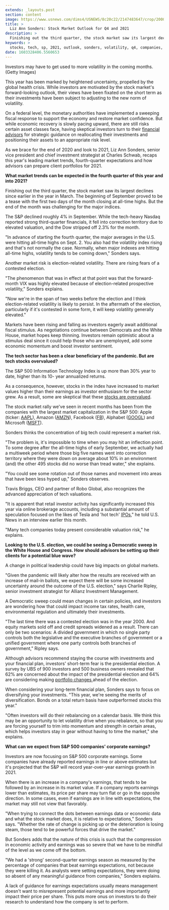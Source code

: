 ```yaml
--- 
extends: _layouts.post 
section: content 
image: https://www.usnews.com/dims4/USNEWS/8c20c22/2147483647/crop/2000x1333%2B0%2B0/resize/1200x1200%3E/quality/85/?url=http%3A%2F%2Fmedia.beam.usnews.com%2Fd0%2Fad%2F3c945a294bfeaff9cfd677d6b0f6%2F201021-stock.jpg 
title: > 
  Liz Ann Sonders: Stock Market Outlook for Q4 and 2021 
description: > 
  Finishing out the third quarter, the stock market saw its largest declines since earlier in the year in March."The phenomenon that was in effect at that point was that the forward-month VIX was highly elevated because of election-related prospective volatility," Sonders explains."Many tech companies today present considerable valuation risk," he explains."When trying to connect the dots between earnings data or economic data and what the stock market does, it is relative to expectations," Sonders says.As analysts were setting expectations, they were doing so absent of any meaningful guidance from companies," Sonders explains. 
keywords: > 
  stocks, tech, sp, 2021, outlook, sonders, volatility, q4, companies, market, earnings, election, liz, investors, ann, stock 
date: 1603328406.5560653 
--- 
```

<div><p>Investors may have to get used to more volatility in the coming months. (Getty Images)</p><p>This year has been marked by heightened uncertainty, propelled by the global health crisis. While investors are motivated by the stock market's forward-looking outlook, their views have been fixated on the short term as their investments have been subject to adjusting to the new norm of volatility. </p><p>On a federal level, the monetary authorities have implemented a sweeping fiscal response to support the economy and restore market confidence. But while economic recovery is slowly pacing upward, there are still risks certain asset classes face, having skeptical investors turn to their <a href="https://money.usnews.com/financial-advisors">financial advisors</a> for strategic guidance on reallocating their investments and positioning their assets to an appropriate risk level. </p><p id="ad" class="ad lazy "></p><p>As we brace for the end of 2020 and look to 2021, Liz Ann Sonders, senior vice president and chief investment strategist at Charles Schwab, recaps this year's leading market trends, fourth-quarter expectations and how advisors can prepare client portfolios for 2021. </p><p><b>What market trends can be expected in the fourth quarter of this year and into 2021?</b></p><p>Finishing out the third quarter, the stock market saw its largest declines since earlier in the year in March. The beginning of September proved to be a tease with the first two days of the month closing at all-time highs. But the end of the month was challenging for the major indices. </p><p>The S&amp;P declined roughly 4% in September. While the tech-heavy Nasdaq reported strong third-quarter financials, it fell into correction territory due to elevated valuation, and the Dow stripped off 2.3% for the month. </p><p>"In advance of starting the fourth quarter, the major averages in the U.S. were hitting all-time highs on Sept. 2. You also had the volatility index rising and that's not normally the case. Normally, when major indexes are hitting all-time highs, volatility tends to be coming down," Sonders says.</p><p id="ad" class="ad"></p><p>Another market risk is election-related volatility. There are rising fears of a contested election. </p><p id="text_lg" class="ad"></p><p>"The phenomenon that was in effect at that point was that the forward-month VIX was highly elevated because of election-related prospective volatility," Sonders explains. </p><p id="ad" class="ad lazy "></p><p>"Now we're in the span of two weeks before the election and I think election-related volatility is likely to persist. In the aftermath of the election, particularly if it's contested in some form, it will keep volatility generally elevated." </p><p>Markets have been rising and falling as investors eagerly await additional fiscal stimulus. As negotiations continue between Democrats and the White House, market hopes keep thinning. Investors remain optimistic about a stimulus deal since it could help those who are unemployed, add some economic momentum and boost investor sentiment.</p><p><b>The tech sector has been a clear beneficiary of the pandemic. But are tech stocks overvalued?</b></p><p>The S&amp;P 500 Information Technology Index is up more than 30% year to date, higher than its 10- year annualized returns.</p><p>As a consequence, however, stocks in the index have increased to market values higher than their earnings as investor enthusiasm for the sector grew. As a result, some are skeptical that these <a href="https://money.usnews.com/investing/investing-advice/slideshows/is-now-a-good-time-to-buy-stocks">stocks are overvalued</a>.</p><p>The stock market rally we've seen in recent months has been from the companies with the largest market capitalization in the S&amp;P 500: Apple (ticker: <a href="https://money.usnews.com/investing/stocks/aapl-apple-inc">AAPL</a>), Amazon (<a href="https://money.usnews.com/investing/stocks/amzn-amazoncom-inc">AMZN</a>), Facebook (<a href="https://money.usnews.com/investing/stocks/fb-facebook-inc-ordinary-shares-class-a">FB</a>), Alphabet (<a href="https://money.usnews.com/investing/stocks/googl-alphabet-inc-ordinary-shares-class-a">GOOGL</a>) and Microsoft (<a href="https://money.usnews.com/investing/stocks/msft-microsoft-corporation">MSFT</a>). </p><p>Sonders thinks the concentration of big tech could represent a market risk.</p><p id="ad" class="ad"></p><p>"The problem is, it's impossible to time when you may hit an inflection point. To some degree after the all-time highs of early September, we actually had a multiweek period where those big five names went into correction territory where they were down on average about 10% in an environment (and) the other 495 stocks did no worse than tread water," she explains. </p><p>"You could see some rotation out of those names and movement into areas that have been less hyped up," Sonders observes. </p><p>Travis Briggs, CEO and partner of Robo Global, also recognizes the advanced appreciation of tech valuations.</p><p id="ad" class="ad lazy "></p><p>"It is apparent that retail investor activity has significantly increased this year via online brokerage accounts, including a substantial amount of speculation focused on the likes of Tesla and 'hot tech' <a href="https://money.usnews.com/investing/stock-market-news/slideshows/best-stocks-ipo-this-year">IPOs,</a>" he told U.S. News in an interview earlier this month. </p><p>"Many tech companies today present considerable valuation risk," he explains. </p><p><b>Looking to the U.S. election, we could be seeing a Democratic sweep in the White House and Congress. How should advisors be setting up their clients for a potential blue wave? </b></p><p>A change in political leadership could have big impacts on global markets.</p><p>"Given the pandemic will likely alter how the results are received with an increase of mail-in ballots, we expect there will be some increased uncertainty around the outcome of the U.S. election," says Charlie Ripley, senior investment strategist for Allianz Investment Management. </p><p>A Democratic sweep could mean changes in certain policies, and investors are wondering how that could impact income tax rates, health care, environmental regulation and ultimately their investments. </p><p id="ad" class="ad"></p><p>"The last time there was a contested election was in the year 2000. And equity markets sold off and credit spreads widened as a result. There can only be two scenarios: A divided government in which no single party controls both the legislative and the executive branches of government or a unified government where one party controls both branches of government," Ripley says.</p><p>Although advisors recommend staying the course with investments and your financial plan, investors' short-term fear is the presidential election. A survey by UBS of 900 investors and 500 business owners revealed that 62% are concerned about the impact of the presidential election and 64% are considering making <a href="https://money.usnews.com/money/blogs/the-smarter-mutual-fund-investor/articles/turn-your-financial-dreams-into-achievable-portfolio-goals">portfolio changes </a>ahead of the election. </p><p>When considering your long-term financial plan, Sonders says to focus on diversifying your investments. "This year, we're seeing the merits of diversification. Bonds on a total return basis have outperformed stocks this year."</p><p id="ad" class="ad lazy "></p><p>"Often investors will do their rebalancing on a calendar basis. We think this may be an opportunity to let volatility drive when you rebalance, so that you are forcing yourself to trim into momentum and strength in certain areas, which helps investors stay in gear without having to time the market," she explains.</p><p><b>What can we expect from S&amp;P 500 companies' corporate earnings?</b></p><p>Investors are now focusing on S&amp;P 500 corporate earnings. Some companies have already reported earnings in line or above estimates but it's projected that the S&amp;P will record year-over-year earnings growth in 2021. </p><p>When there is an increase in a company's earnings, that tends to be followed by an increase in its market value. If a company reports earnings lower than estimates, its price per share may turn flat or go in the opposite direction. In some cases, even if earnings are in line with expectations, the market may still not view that favorably. </p><p id="ad" class="ad"></p><p>"When trying to connect the dots between earnings data or economic data and what the stock market does, it is relative to expectations," Sonders says. "Whether the rate of change is picking up or the deterioration is losing steam, those tend to be powerful forces that drive the market."</p><p>But Sonders adds that the nature of this crisis is such that the compression in economic activity and earnings was so severe that we have to be mindful of the level as we come off the bottom. </p><p>"We had a 'strong' second-quarter earnings season as measured by the percentage of companies that beat earnings expectations, not because they were killing it. As analysts were setting expectations, they were doing so absent of any meaningful guidance from companies," Sonders explains.</p><p>A lack of guidance for earnings expectations usually means management doesn't want to misrepresent potential earnings and more importantly impact their price per share. This puts more onus on investors to do their research to understand how the company is set to perform. </p></div>